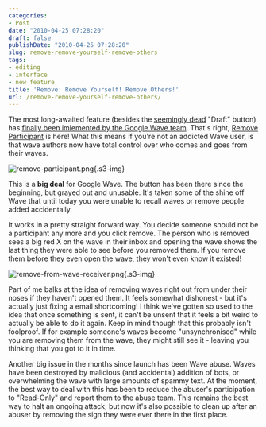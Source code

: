 ```yaml
---
categories:
- Post
date: "2010-04-25 07:28:20"
draft: false
publishDate: "2010-04-25 07:28:20"
slug: remove-remove-yourself-remove-others
tags:
- editing
- interface
- new feature
title: 'Remove: Remove Yourself! Remove Others!'
url: /remove-remove-yourself-remove-others/
---
```

The most long-awaited feature (besides the [seemingly
dead](//the.geekorium.com.au/shortcut-on-buttons-interface-update/)
"Draft" button) has [finally been imlemented by the Google Wave
team](http://googlewave.blogspot.com/2010/04/removing-participants.html).
That's right, [Remove
Participant](//the.geekorium.com.au/lars-remove-participant-feature-due-within-a-month/)
is here! What this means if you're not an addicted Wave user, is that
wave authors now have total control over who comes and goes from their
waves.

![remove-participant.png](https://turbo.geekorium.com.au/images/remove-participant.png){.s3-img}

This is a **big deal** for Google Wave. The button has been there since
the beginning, but grayed out and unusable. It's taken some of the shine
off Wave that until today you were unable to recall waves or remove
people added accidentally.

It works in a pretty straight forward way. You decide someone should not
be a participant any more and you click remove. The person who is
removed sees a big red X on the wave in their inbox and opening the wave
shows the last thing they were able to see before you removed them. If
you remove them before they even open the wave, they won't even know it
existed!

![remove-from-wave-receiver.png](https://turbo.geekorium.com.au/images/remove-from-wave-receiver.png){.s3-img}

Part of me balks at the idea of removing waves right out from under
their noses if they haven't opened them. It feels somewhat dishonest -
but it's actually just fixing a email shortcoming! I think we've gotten
so used to the idea that once something is sent, it can't be unsent that
it feels a bit weird to actually be able to do it again. Keep in mind
though that this probably isn't foolproof. If for example someone's
waves become "unsynchronised" while you are removing them from the wave,
they might still see it - leaving you thinking that you got to it in
time.

Another big issue in the months since launch has been Wave abuse. Waves
have been destroyed by malicious (and accidental) addition of bots, or
overwhelming the wave with large amounts of spammy text. At the moment,
the best way to deal with this has been to reduce the abuser's
participation to "Read-Only" and report them to the abuse team. This
remains the best way to halt an ongoing attack, but now it's also
possible to clean up after an abuser by removing the sign they were ever
there in the first place.